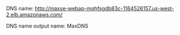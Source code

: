 DNS name: http://maxse-webap-mqhfsgdb83c-1164526157.us-west-2.elb.amazonaws.com/


DNS name output name: MaxDNS
